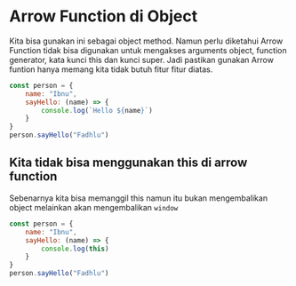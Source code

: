 # Arrow Function di Object

Kita bisa gunakan ini sebagai object method. Namun perlu diketahui Arrow Function tidak bisa digunakan untuk mengakses arguments object, function generator, kata kunci this dan kunci super. Jadi pastikan gunakan Arrow funtion hanya memang kita tidak butuh fitur fitur diatas.

```js
const person = {
    name: "Ibnu",
    sayHello: (name) => {
        console.log(`Hello ${name}`)
    }
}
person.sayHello("Fadhlu")
```

## Kita tidak bisa menggunakan this di arrow function

Sebenarnya kita bisa memanggil this namun itu bukan mengembalikan object melainkan akan mengembalikan `window` 

```js
const person = {
    name: "Ibnu",
    sayHello: (name) => {
        console.log(this)
    }
}
person.sayHello("Fadhlu")
```